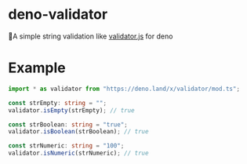 # deno-validator

🦕A simple string validation like [validator.js](https://github.com/validatorjs/validator.js) for deno

# Example

```typescript
import * as validator from "https://deno.land/x/validator/mod.ts";

const strEmpty: string = "";
validator.isEmpty(strEmpty); // true

const strBoolean: string = "true";
validator.isBoolean(strBoolean); // true

const strNumeric: string = "100";
validator.isNumeric(strNumeric); // true
```
